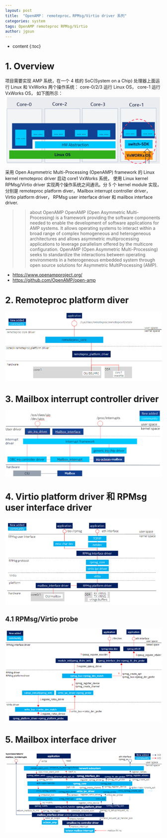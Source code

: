 ```yaml
---
layout: post
title:  "OpenAMP： remoteproc，RPMsg/Virtio driver 系列"
categories: system
tags: OpenAMP remoteproc RPMsg/Virtio
author: jgsun
---
```



* content
{:toc}

# 1. Overview
项目需要实现 AMP 系统，在一个 4 核的 SoC(System on a Chip) 处理器上面运行 Linux 和 VxWorks 两个操作系统： core-0/2/3 运行 Linux OS， core-1 运行 VxWorks OS， 如下图所示：
![image](/images/posts/amp/core-deployment.png)













采用 Open Asymmetric Multi-Processing (OpenAMP) framework 的 Linux kernel remoteproc driver 启动 core1 VxWorks 系统， 使用 Linux kernel RPMsg/Virtio driver 实现两个操作系统之间通讯。分 5 个 kernel module 实现，分别是 remoteproc platform diver，Mailbox interrupt controller driver， Virtio platform driver， RPMsg user interface driver 和 mailbox interface driver.

>> about OpenAMP
OpenAMP (Open Asymmetric Multi-Processing) is a framework providing the software components needed to enable the development of software applications for AMP systems. It allows operating systems to interact within a broad range of complex homogeneous and heterogeneous architectures and allows asymmetric multiprocessing applications to leverage parallelism offered by the multicore configuration.
OpenAMP (Open Asymmetric Multi-Processing) seeks to standardize the interactions between operating environments in a heterogeneous embedded system through open source solutions for Asymmetric MultiProcessing (AMP).

* <https://www.openampproject.org/>
* <https://github.com/OpenAMP/open-amp>

# 2. Remoteproc platform diver
![image](/images/posts/amp/rproc-platform.png)

# 3. Mailbox interrupt controller driver
![image](/images/posts/amp/mailbox-irq-controller.png)

# 4. Virtio platform driver 和 RPMsg user interface driver
![image](/images/posts/amp/rpmsg-platform-interface.png)

## 4.1 RPMsg/Virtio probe
![image](/images/posts/amp/rpmsg-probe.png)

# 5. Mailbox interface driver
![image](/images/posts/amp/maibox-interface.png)







